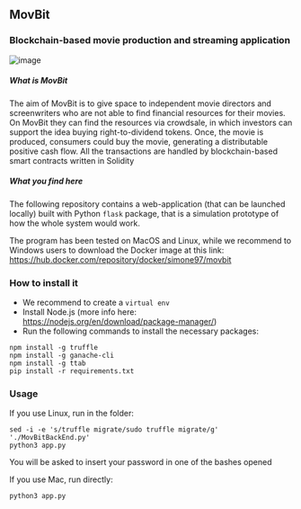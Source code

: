 ## MovBit
### Blockchain-based movie production and streaming application

![image](https://drive.google.com/uc?export=view&id=1KoPhMH5x5I7Dh3OMji5oAlhNTezYePhf)

##### What is MovBit
The aim of MovBit is to give space to independent movie directors and screenwriters who are not able to find financial resources for their movies. On MovBit they can find the resources via crowdsale, in which investors can support the idea buying right-to-dividend tokens. Once, the movie is produced, consumers could buy the movie, generating a distributable positive cash flow. 
All the transactions are handled by blockchain-based smart contracts written in Solidity 

##### What you find here
The following repository contains a web-application (that can be launched locally) built with Python `flask` package, that is a simulation prototype of how the whole system would work. 

The program has been tested on MacOS and Linux, while we recommend to Windows users to download the Docker image at this link:
https://hub.docker.com/repository/docker/simone97/movbit

### How to install it

- We recommend to create a `virtual env`
- Install Node.js (more info here: https://nodejs.org/en/download/package-manager/)
- Run the following commands to install the necessary packages:
```
npm install -g truffle
npm install -g ganache-cli
npm install -g ttab
pip install -r requirements.txt
```

### Usage
If you use Linux, run in the folder:
```
sed -i -e 's/truffle migrate/sudo truffle migrate/g' './MovBitBackEnd.py'
python3 app.py
```
You will be asked to insert your password in one of the bashes opened

If you use Mac, run directly:
```
python3 app.py
```

